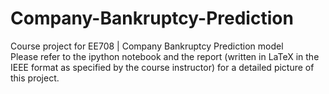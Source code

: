 # Company-Bankruptcy-Prediction
Course project for EE708 | Company Bankruptcy Prediction model\
Please refer to the ipython notebook and the report (written in LaTeX in the IEEE format as specified by the course instructor) for a detailed picture of this project.
